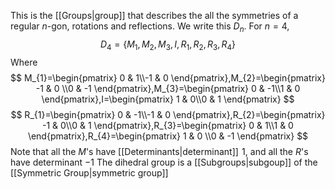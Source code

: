 This is the [[Groups|group]] that describes the all the symmetries of a regular $n$-gon, rotations and reflections. We write this $D_{n}$.
For $n=4$, 
$$
D_{4}=\left\{ M_{1},M_{2},M_{3},I,R_{1},R_{2},R_{3},R_{4} \right\}
$$
Where
$$
M_{1}=\begin{pmatrix}
0 & 1\\-1 & 0
\end{pmatrix},M_{2}=\begin{pmatrix}
-1 & 0 \\0 & -1 
\end{pmatrix},M_{3}=\begin{pmatrix}
0 & -1\\1 & 0
\end{pmatrix},I=\begin{pmatrix}
1 & 0\\0 & 1
\end{pmatrix}
$$
$$
R_{1}=\begin{pmatrix}
0 & -1\\-1 & 0
\end{pmatrix},R_{2}=\begin{pmatrix}
-1 & 0\\0 & 1
\end{pmatrix},R_{3}=\begin{pmatrix}
0 & 1\\1 & 0
\end{pmatrix},R_{4}=\begin{pmatrix}
1 & 0 \\0 & -1
\end{pmatrix}
$$
Note that all the $M$'s have [[Determinants|determinant]] $\hspace{0pt}1$, and all the $R$'s have determinant $-1$
The dihedral group is a [[Subgroups|subgoup]] of the [[Symmetric Group|symmetric group]]